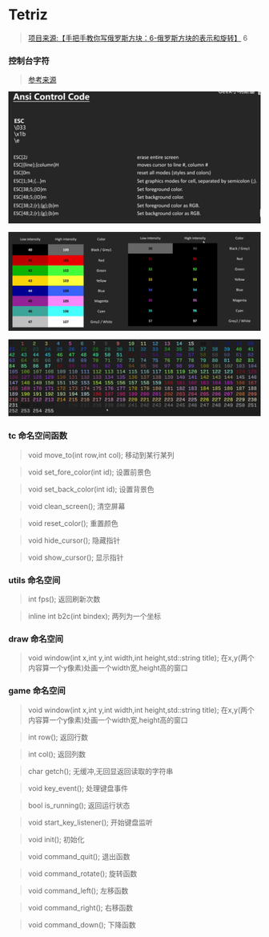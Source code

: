# Tetriz

> [项目来源:【手把手教你写俄罗斯方块：6-俄罗斯方块的表示和旋转】](https://www.bilibili.com/video/BV1gx42127RM)
6

### 控制台字符
> [参考来源](https://gist.github.com/fnky/458719343aabd01cfb17a3a4f7296797)

![相关控制](./readme_img/image.png)

![16色](./readme_img/image2.png)

![256色](./readme_img/image3.png)


### tc 命名空间函数

> void move_to(int row,int col);
> 移动到某行某列

> void set_fore_color(int id);
> 设置前景色

> void set_back_color(int id);
> 设置背景色

> void clean_screen();
> 清空屏幕

> void reset_color();
> 重置颜色


> void hide_cursor();
> 隐藏指针

> void show_cursor();
> 显示指针

### utils 命名空间

> int fps();
> 返回刷新次数

> inline int b2c(int bindex);
> 两列为一个坐标

### draw 命名空间

> void window(int x,int y,int width,int height,std::string title);
> 在x,y(两个内容算一个y像素)处画一个width宽,height高的窗口

### game 命名空间

> void window(int x,int y,int width,int height,std::string title);
> 在x,y(两个内容算一个y像素)处画一个width宽,height高的窗口

> int row();
> 返回行数

> int col();
> 返回列数


> char getch();
> 无缓冲,无回显返回读取的字符串

> void key_event();
> 处理键盘事件

> bool is_running();
> 返回运行状态

> void start_key_listener();
> 开始键盘监听

> void init();
> 初始化


> void command_quit();
> 退出函数

> void command_rotate();
> 旋转函数

> void command_left();
> 左移函数

> void command_right();
> 右移函数

> void command_down();
> 下降函数
